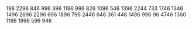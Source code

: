 196
2296
846
996
396
1196
996
826
1096
546
1396
2244
733
1746
1346
1496
2696
2296
696
1896
796
2446
646
361
446
1496
996
96
4746
1360
1196
1996
596
946
